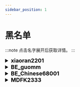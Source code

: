 ```yaml
---
sidebar_position: 1
---
```


# 黑名单

:::note
点击名字展开后获取详情。
:::

<details>
    <summary style="font-size: 18px; color: black; font-weight: bold;">xiaoran2201</summary>
    <div style="padding: 10px; background-color: #f9f9f9; border: 1px solid #ddd; border-radius: 5px; margin-top: 5px;">
        <p><strong>UUID：</strong>0c1ce964-0d2e-4deb-883d-d26fe8c01178</p>
        <p><strong>缘由：</strong>偷窃JUDAJIANGUO6341、hzm等人基地的大量潜影盒</p>
        <img src="https://s2.loli.net/2024/07/04/mRnVBSryaFhb1qE.png" alt="xiaoran.png" style="max-width: 100%; height: auto; border: 1px solid #ddd; border-radius: 5px; margin-top: 10px;" />
    </div>
</details>

<details>
    <summary style="font-size: 18px; color: black; font-weight: bold;">BE_guomm</summary>
    <div style="padding: 10px; background-color: #f9f9f9; border: 1px solid #ddd; border-radius: 5px; margin-top: 5px;">
        <p><strong>封禁时间：</strong>永久</p>
        <p><strong>XUID：</strong>00000000-0000-0000-0009-01f817bd0f06</p>
        <p><strong>IP：</strong>115.56.104.2xx （河南联通）</p>
        <p><strong>基岩版ID：</strong>guommm</p>
        <p><strong>缘由：</strong>偷窃rehabYES等人基地的大量物资，恶意破坏基地，行为恶劣</p>
        <img src="https://s2.loli.net/2024/07/04/mRnVBSryaFhb1qE.png" alt="BE_guomm.png" style="max-width: 100%; height: auto; border: 1px solid #ddd; border-radius: 5px; margin-top: 10px;" />
    </div>
</details>

<details>
    <summary style="font-size: 18px; color: black; font-weight: bold;">BE_Chinese68001</summary>
    <div style="padding: 10px; background-color: #f9f9f9; border: 1px solid #ddd; border-radius: 5px; margin-top: 5px;">
        <p><strong>封禁时间：</strong>永久</p>
        <p><strong>XUID：</strong>00000000-0000-0000-0009-01fd44638bbb</p>
        <p><strong>IP：</strong>112.12.165.209 （浙江温州文成环山南路）</p>
        <p><strong>基岩版ID：</strong>Chinese68001</p>
        <p><strong>缘由：</strong>开挂</p>
    <iframe src="//player.bilibili.com/player.html?bvid=BV1Am421V7z8&page=1" scrolling="no" border="0" frameborder="no" framespacing="0" allowfullscreen="true"> </iframe>
    </div>
</details>

<details>
    <summary style="font-size: 18px; color: black; font-weight: bold;">MDFK2333</summary>
    <div style="padding: 10px; background-color: #f9f9f9; border: 1px solid #ddd; border-radius: 5px; margin-top: 5px;">
        <p><strong>封禁时间：</strong>永久</p>
        <p><strong>UUID：</strong>UUID：6e17f450-0db1-4e90-a21d-3c912eb2d574</p>
        <p><strong>缘由：</strong>开挂</p>
    <iframe src="//player.bilibili.com/player.html?bvid=BV1Hw4m197sj&page=1" scrolling="no" border="0" frameborder="no" framespacing="0" allowfullscreen="true"> </iframe>
    </div>
</details>